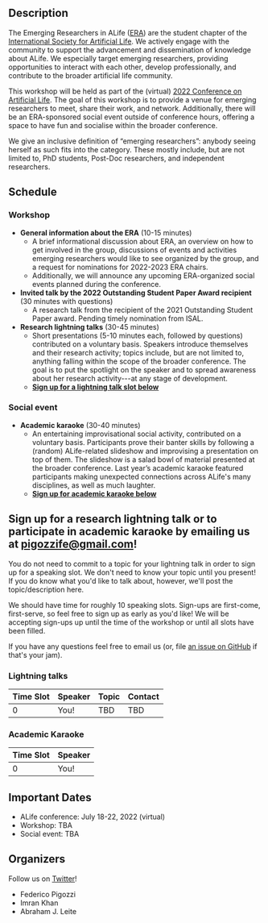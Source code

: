 ## Description

The Emerging Researchers in ALife ([ERA](https://alife.org/emerging-researchers-in-alife/)) are the student chapter of the [International Society for Artificial Life](https://alife.org/). We actively engage with the community to support the advancement and dissemination of knowledge about ALife. We especially target emerging researchers, providing opportunities to interact with each other, develop professionally, and contribute to the broader artificial life community. 

This workshop will be held as part of the (virtual) [2022 Conference on Artificial Life](http://2022.alife.org/).
The goal of this workshop is to provide a venue for emerging researchers to meet, share their work, and network.
Additionally, there will be an ERA-sponsored social event outside of conference hours, offering a space to have fun and socialise within the broader conference.

We give an inclusive definition of “emerging researchers”: anybody seeing herself as such fits into the category. These mostly include, but are not limited to, PhD students, Post-Doc researchers, and independent researchers.

## Schedule

### Workshop

- **General information about the ERA** (10-15 minutes)
  - A brief informational discussion about ERA, an overview on how to get involved in the group, discussions of events and activities emerging researchers would like to see organized by the group, and a request for nominations for 2022-2023 ERA chairs.
  - Additionally, we will announce any upcoming ERA-organized social events planned during the conference.
- **Invited talk by the 2022 Outstanding Student Paper Award recipient** (30 minutes with questions)
  - A research talk from the recipient of the 2021 Outstanding Student Paper award. Pending timely nomination from ISAL.
- **Research lightning talks** (30-45 minutes)
  - Short presentations (5-10 minutes each, followed by questions) contributed on a voluntary basis. Speakers introduce themselves and their research activity; topics include, but are not limited to, anything falling within the scope of the broader conference. The goal is to put the spotlight on the speaker and to spread awareness about her research activity---at any stage of development.
  - [**Sign up for a lightning talk slot below**](#sign-up-for-a-research-lightning-talk-or-to-participate-in-academic-karaoke)

### Social event

- **Academic karaoke** (30-40 minutes)
  - An entertaining improvisational social activity, contributed on a voluntary basis. Participants prove their banter skills by following a (random) ALife-related slideshow and improvising a presentation on top of them. The slideshow is a salad bowl of material presented at the broader conference. Last year’s academic karaoke featured participants making unexpected connections across ALife's many disciplines, as well as much laughter.
  - [**Sign up for academic karaoke below**](#sign-up-for-a-research-lightning-talk-or-to-participate-in-academic-karaoke)

## Sign up for a research lightning talk or to participate in academic karaoke by emailing us at pigozzife@gmail.com!

You do not need to commit to a topic for your lightning talk in order to sign up for a speaking slot.
We don't need to know your topic until you present!
If you do know what you'd like to talk about, however, we'll post the topic/description here.

We should have time for roughly 10 speaking slots.
Sign-ups are first-come, first-serve, so feel free to sign up as early as you'd like!
We will be accepting sign-ups up until the time of the workshop or until all slots have been filled.

If you have any questions feel free to email us (or, file [an issue on GitHub](https://github.com/pigozzif/ALife22-ERA-workshop/issues) if that's your jam).

### Lightning talks

| Time Slot | Speaker | Topic | Contact |
|---|---|---|---|
| 0 | You! | TBD | TBD |

### Academic Karaoke

| Time Slot | Speaker |
|---|---|
| 0 | You! |

## Important Dates

- ALife conference: July 18-22, 2022 (virtual)
- Workshop: TBA
- Social event: TBA

## Organizers

Follow us on [Twitter](https://twitter.com/ISALstudents)!

- Federico Pigozzi
- Imran Khan
- Abraham J. Leite
